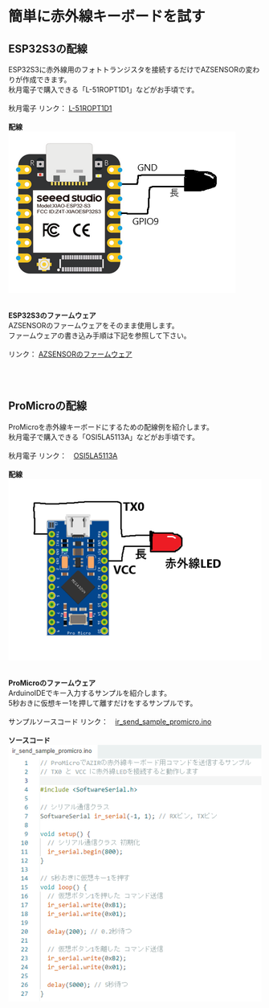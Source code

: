 # 簡単に赤外線キーボードを試す

## ESP32S3の配線
ESP32S3に赤外線用のフォトトランジスタを接続するだけでAZSENSORの変わりが作成できます。<br>
秋月電子で購入できる「L-51ROPT1D1」などがお手頃です。<br>
<br>
秋月電子 リンク： <a href="https://akizukidenshi.com/catalog/g/g104211/" target="_blank">L-51ROPT1D1</a><br>
<br>
<b>配線</b><br>
<img src="/images/azsensor.png">
<br>
<br>

<b>ESP32S3のファームウェア</b><br>
AZSENSORのファームウェアをそのまま使用します。<br>
ファームウェアの書き込み手順は下記を参照して下さい。<br>
<br>
リンク： <a href="https://palette-system.github.io/az-core/azsensor.html" target="_blank">AZSENSORのファームウェア</a><br>

<br>
<br>

## ProMicroの配線
ProMicroを赤外線キーボードにするための配線例を紹介します。<br>
秋月電子で購入できる「OSI5LA5113A」などがお手頃です。<br>
<br>
秋月電子 リンク：　<a href="https://akizukidenshi.com/catalog/g/g112612/" target="_blank">OSI5LA5113A</a><br>
<br>
<b>配線</b><br>
<img src="/images/promicro_send.png">
<br>
<br>

<b>ProMicroのファームウェア</b><br>
ArduinoIDEでキー入力するサンプルを紹介します。<br>
5秒おきに仮想キー1を押して離すだけをするサンプルです。<br>
<br>
サンプルソースコード リンク：　<a href="/firmware/ir_send_sample_promicro/ir_send_sample_promicro.ino" target="_blank">ir_send_sample_promicro.ino</a><br>
<br>
<b>ソースコード</b><br>
<img src="/images/ir_send_sample.png">
<br>
<br>